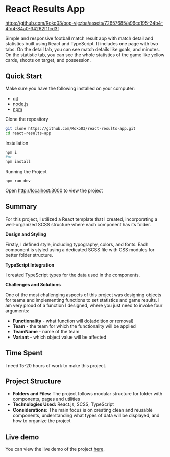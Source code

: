 # React Results App

https://github.com/Roko03/oop-vjezba/assets/72657685/a96ce195-34b4-4fd4-84a0-34262f1fcd3f

Simple and responsive football match result app with match detail and statistics built using React and TypeScript. It includes one page with two tabs. On the detail tab, you can see match details like goals, and minutes. On the statistic tab, you can see the whole statistics of the game like yellow cards, shoots on target, and possession.

## Quick Start

Make sure you have the following installed on your computer:
- [git](https://git-scm.com/)
- [node.js](https://nodejs.org/en)
- [npm](https://www.npmjs.com/)

Clone the repository
```bash
git clone https://github.com/Roko03/react-results-app.git
cd react-results-app
```
Installation
```bash
npm i 
#or
npm install
```

Running the Project
```bash
npm run dev
```
Open [http://localhost:3000](http://localhost:3000) to view the project

## Summary
For this project, I utilized a React template that I created, incorporating a well-organized SCSS structure where each component has its folder.

**Design and Styling**

Firstly, I defined style, including typography, colors, and fonts. Each component is styled using a dedicated SCSS file with CSS modules for better folder structure.

**TypeScript Integration**

I created TypeScript types for the data used in the components.

**Challenges and Solutions**

One of the most challenging aspects of this project was designing objects for teams and implementing functions to set statistics and game results. I am very proud of a function I designed, where you just need to invoke four arguments:
- **Functionality** - what function will do(addition or removal)
- **Team** - the team for which the functionality will be applied
- **TeamName** - name of the team
- **Variant** - which object value will be affected

## Time Spent
I need 15-20 hours of work to make this project. 

## Project Structure
- **Folders and Files:** The project follows modular structure for folder with components, pages and utilities
- **Technologies Used:** React.js, SCSS, TypeScript
- **Considerations:** The main focus is on creating clean and reusable components, understanding what types of data will be displayed, and how to organize the project

## Live demo

You can view the live demo of the project [here](https://react-result-app.netlify.app/).
